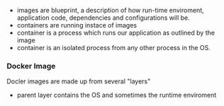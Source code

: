 
- images are blueprint, a description of how run-time enviroment, application code, dependencies and configurations will be.
- containers are running instace of images
- container is a process which runs our application as outlined by the image
- container is an isolated process from any other process in the OS.

### Docker Image
Docler images are made up from several "layers"

- parent layer contains the OS and sometimes the runtime enviroment
